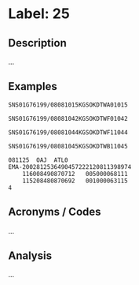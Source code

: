 # Label: 25

## Description

...

## Examples

```
SNS01G76199/08081015KGSOKDTWA01015
```

```
SNS01G76199/08081042KGSOKDTWF01042
```

```
SNS01G76199/08081044KGSOKDTWF11044
```

```
SNS01G76199/08081045KGSOKDTWB11045
```

```
081125  OAJ  ATL0
EMA-2002812536490457222120811398974
    116008490870712   005000068111
    115208480870692   001000063115
4
```

## Acronyms / Codes

...

## Analysis

...
